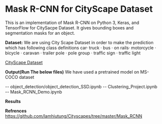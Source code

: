 # Mask R-CNN for CityScape Dataset
This is an implementation of Mask R-CNN on Python 3, Keras, and TensorFlow for CitySacpe Dataset. It gives bounding boxes and segmentation masks for an object. 

**Dataset:**
We are using City Scape Dataset in order to make the prediction which has following class definitions
car· truck · bus · on rails· motorcycle · bicycle · caravan · trailer pole · pole group · traffic sign · 
traffic light

[CityScape Dataset](https://www.cityscapes-dataset.com/)

**Output(Run The below files)**
We have used a pretrained model on MS-COCO dataset

-- object_detection/object_detection_SSD.ipynb
-- Clustering_Project.ipynb
-- Mask_RCNN_Demo.ipynb

**Results**


**Refrences**
https://github.com/lamhiutung/Cityscapes/tree/master/Mask_RCNN
